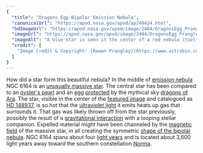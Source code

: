 ```yaml
---
{
  "title": "Dragons Egg Bipolar Emission Nebula",
  "canonicalUrl": "https://apod.nasa.gov/apod/ap240424.html",
  "hdImageUrl": "https://apod.nasa.gov/apod/image/2404/DragonsEgg_Prangley_4688.jpg",
  "imageUrl": "https://apod.nasa.gov/apod/image/2404/DragonsEgg_Prangley_960.jpg",
  "imageAlt": "A blue star is seen in the center of a red nebula itself surrounded by a faint blue nebula. The surrounding starfield itself has a faint red-brown emission clouds. Please see the explanation for more detailed information.",
  "credit": [
    "Image Credit & Copyright: [Rowan Prangley](https://www.astrobin.com/users/Rowan.Prangley/)"
  ]
}
---
```


How did a star form this beautiful nebula? In the middle of [emission nebula](https://en.wikipedia.org/wiki/Emission_nebula) NGC 6164 is an [unusually massive star](https://en.wikipedia.org/wiki/O-type_star). The central star has been compared to an [oyster's pearl](https://www.thepearlsource.com/blog/wp-content/uploads/2017/12/Black-pearls.jpg) and an [egg](https://en.wikipedia.org/wiki/Dragon%27s_Egg) [protected](https://www.boredpanda.com/blog/wp-content/uploads/2015/07/dog-protecting-cat-internet-meme-fb2__700.jpg) by the mythical sky [dragons of Ara](https://apod.nasa.gov/apod/ap220607.html). The star, visible in the center of the [featured image](https://www.astrobin.com/7dexm4/) and catalogued as [HD 148937](https://telescope.live/gallery/hd-148937-ngc-6165), is so hot that the [ultraviolet light](https://science.nasa.gov/ems/10_ultravioletwaves/) it emits heats up gas that surrounds it. That gas was likely thrown off from the star previously, possibly the result of a [gravitational interaction](https://science.nasa.gov/resource/tides/) with a looping stellar companion. Expelled material might have been channeled by the [magnetic field](https://pwg.gsfc.nasa.gov/Education/Imagnet.html) of the massive star, in all creating the symmetric [shape of the bipolar nebula](https://ui.adsabs.harvard.edu/abs/2024ApJ...961...72L/abstract). NGC 6164 spans about four [light years](https://spaceplace.nasa.gov/light-year/) and is located about 3,600 light years away toward the southern constellation [Norma](https://en.wikipedia.org/wiki/Norma_(constellation)).
